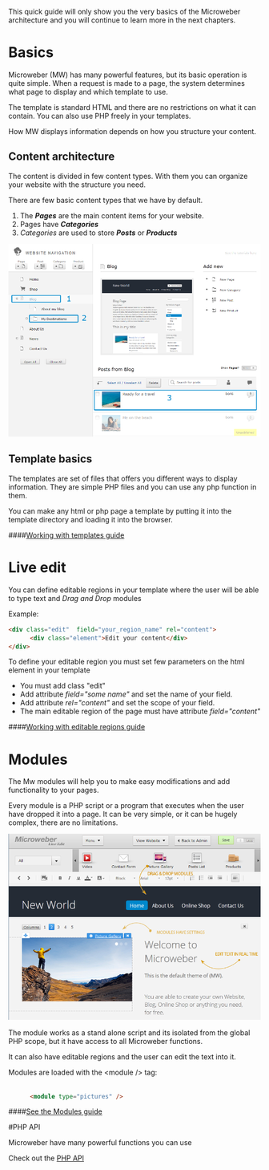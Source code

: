  

This quick guide will only show you the very basics of the Microweber architecture and you will continue to learn more in the next chapters.

 

# Basics

Microweber (MW) has many powerful features, but its basic operation is quite simple. When a request is made to a page, the system determines what page to display and which template to use.

The template is standard HTML and there are no restrictions on what it can contain. You can also use PHP freely in your templates.

How MW displays information depends on how you structure your content.

## Content architecture
The content is divided in few content types. With them you can organize your website with the structure you need.

There are few basic content types that we have by default.

1. The ***Pages*** are the main content items for your website.
2. Pages have ***Categories***
3. *Categories* are used to store ***Posts*** or ***Products***


 ![Image](_img/content_architecture.png?raw=true)




## Template basics

The templates are set of files that offers you different ways to display information. They are simple PHP files and you can use any php function in them.

You can make any html or php page a template by putting it into the template directory and loading it into the browser. 

####[Working with templates guide](02.1-Working-with-templates)

 

# Live edit
You can define editable regions in your template where the user will be able to type text and *Drag and Drop* modules


Example:
```html
<div class="edit"  field="your_region_name" rel="content">
      <div class="element">Edit your content</div>
</div>
```

To define your editable region you must set few parameters on the html element in your template

* You must add class "edit"
* Add attribute *field="some name"* and set the name of your field.
* Add attribute *rel="content"* and set the scope of your field.
* The main editable region of the page must have attribute *field="content"*

####[Working with editable regions guide](02.1-Live-edit)



# Modules


The Mw modules will help you to make easy modifications and add functionality to your pages.

Every module is a PHP script or a program that executes when the user have dropped it into a page.
It can be very simple, or it can be hugely complex, there are no limitations.

 ![Image](_img/banner_modules.png?raw=true)

The module works as a stand alone script and its isolated from the global PHP scope, but it have access to all Microweber functions.

It can also have editable regions and the user can edit the text into it.


Modules are loaded with the \<module /> tag:
```html

      <module type="pictures" />

```

####[See the Modules guide](02.3-Modules)


#PHP API

Microweber have many powerful functions you can use

Check out the [PHP API](PHP-API)
